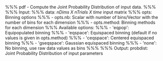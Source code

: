 %%% pdf - Compute the Joint Probability Distribution of input data.
%%%
%%% Input:
%%%   data: *nDims X nTrials X time* input matrix
%%%   opts: Binning options
%%%       - opts.nb: Scalar with number of bins/Vector with the number of bins for each dimension
%%%       - opts.method: Binning methods for each dimension
%%%               Available options:
%%%                   - 'eqpop': Equipopulated binning
%%%                   - 'eqspace': Equispaced binning (default if no values is given in opts.method)
%%%                   - 'ceqspace': Centered equispaced binning
%%%                   - 'gseqspace': Gaussian equispaced binning
%%%                   - 'none': No binning, use raw data values as bins
%%%
%%% Output: probdist: Joint Probability Distribution of input parameters
